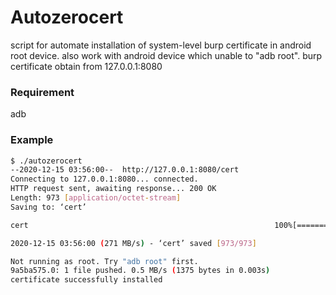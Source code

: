 # Autozerocert

script for automate installation of system-level burp certificate in android root device. also work with android device which unable to "adb root". burp certificate obtain from 127.0.0.1:8080


### Requirement

adb


### Example
```sh
$ ./autozerocert
--2020-12-15 03:56:00--  http://127.0.0.1:8080/cert
Connecting to 127.0.0.1:8080... connected.
HTTP request sent, awaiting response... 200 OK
Length: 973 [application/octet-stream]
Saving to: ‘cert’

cert                                                       100%[=======================================================================================================================================>]     973  --.-KB/s    in 0s      

2020-12-15 03:56:00 (271 MB/s) - ‘cert’ saved [973/973]

Not running as root. Try "adb root" first.
9a5ba575.0: 1 file pushed. 0.5 MB/s (1375 bytes in 0.003s)
certificate successfully installed

```

